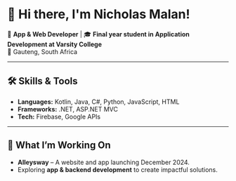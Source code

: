 # 👋 Hi there, I'm Nicholas Malan!

🌟 **App & Web Developer** | 🎓 **Final year student in Application Development at Varsity College**  
📍 Gauteng, South Africa  

---

## 🛠️ Skills & Tools
- **Languages:** Kotlin, Java, C#, Python, JavaScript, HTML  
- **Frameworks:** .NET, ASP.NET MVC  
- **Tech:** Firebase, Google APIs  

---

## 🚀 What I’m Working On
- **Alleysway** – A website and app launching December 2024.  
- Exploring **app & backend development** to create impactful solutions.

